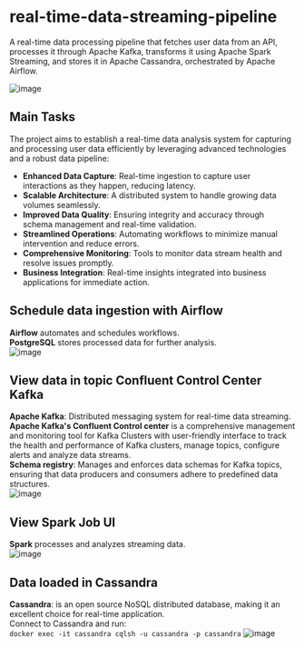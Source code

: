 # real-time-data-streaming-pipeline
A real-time data processing pipeline that fetches user data from an API, processes it through Apache Kafka, transforms it using Apache Spark Streaming, and stores it in Apache Cassandra, orchestrated by Apache Airflow.

![image](https://github.com/user-attachments/assets/c7f87203-dea4-4bed-a0dc-8697d40a3adb)

## Main Tasks
The project aims to establish a real-time data analysis system for capturing and processing user data efficiently by leveraging advanced technologies and a robust data pipeline:
* **Enhanced Data Capture**: Real-time ingestion to capture user interactions as they happen, reducing latency.
* **Scalable Architecture**: A distributed system to handle growing data volumes seamlessly.
* **Improved Data Quality**: Ensuring integrity and accuracy through schema management and real-time validation.
* **Streamlined Operations**: Automating workflows to minimize manual intervention and reduce errors.
* **Comprehensive Monitoring**: Tools to monitor data stream health and resolve issues promptly.
* **Business Integration**: Real-time insights integrated into business applications for immediate action.

## Schedule data ingestion with Airflow
**Airflow** automates and schedules workflows.  
**PostgreSQL** stores processed data for further analysis.  
![image](https://github.com/user-attachments/assets/3aebeb0d-9a38-4217-a3ae-066947d51619)

## View data in topic Confluent Control Center Kafka  
**Apache Kafka**: Distributed messaging system for real-time data streaming.  
**Apache Kafka's Confluent Control center** is a comprehensive management and monitoring tool for Kafka Clusters with user-friendly interface to track the health and performance of Kafka clusters, manage topics, configure alerts and analyze data streams.  
**Schema registry**: Manages and enforces data schemas for Kafka topics, ensuring that data producers and consumers adhere to predefined data structures.  
![image](https://github.com/user-attachments/assets/cd858801-1bbf-4172-81a7-d79eae022d54)

## View Spark Job UI
**Spark** processes and analyzes streaming data.  
![image](https://github.com/user-attachments/assets/bd7d6d93-ca35-4e22-81c3-4d755cbd2211)

## Data loaded in Cassandra
**Cassandra**: is an open source NoSQL distributed database, making it an excellent choice for real-time application.  
Connect to Cassandra and run:  
    `docker exec -it cassandra cqlsh -u cassandra -p cassandra`
![image](https://github.com/user-attachments/assets/28cb239c-8b39-4616-b6fd-932d456d44ca)





